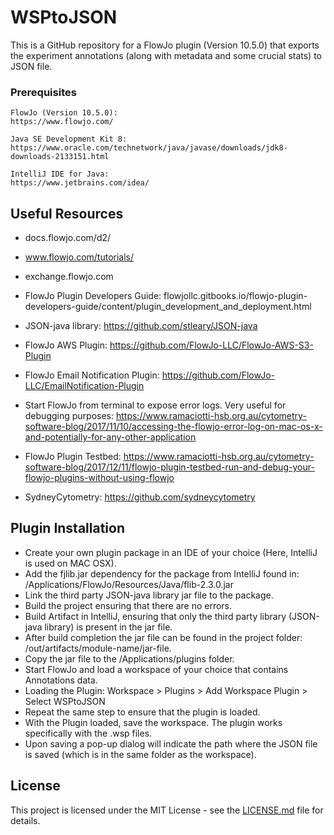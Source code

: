 # WSPtoJSON

This is a GitHub repository for a FlowJo plugin (Version 10.5.0) that exports the experiment annotations (along with metadata and some crucial stats) to JSON file.

### Prerequisites
```
FlowJo (Version 10.5.0):
https://www.flowjo.com/

Java SE Development Kit 8:
https://www.oracle.com/technetwork/java/javase/downloads/jdk8-downloads-2133151.html

IntelliJ IDE for Java:
https://www.jetbrains.com/idea/
```

## Useful Resources

* docs.flowjo.com/d2/
* www.flowjo.com/tutorials/
* exchange.flowjo.com
* FlowJo Plugin Developers Guide: flowjollc.gitbooks.io/flowjo-plugin-developers-guide/content/plugin_development_and_deployment.html

* JSON-java library: https://github.com/stleary/JSON-java

* FlowJo AWS Plugin:
https://github.com/FlowJo-LLC/FlowJo-AWS-S3-Plugin

* FlowJo Email Notification Plugin: https://github.com/FlowJo-LLC/EmailNotification-Plugin

* Start FlowJo from terminal to expose error logs. Very useful for debugging purposes:
https://www.ramaciotti-hsb.org.au/cytometry-software-blog/2017/11/10/accessing-the-flowjo-error-log-on-mac-os-x-and-potentially-for-any-other-application

* FlowJo Plugin Testbed:
https://www.ramaciotti-hsb.org.au/cytometry-software-blog/2017/12/11/flowjo-plugin-testbed-run-and-debug-your-flowjo-plugins-without-using-flowjo

* SydneyCytometry:
https://github.com/sydneycytometry

## Plugin Installation

* Create your own plugin package in an IDE of your choice (Here, IntelliJ is used on MAC OSX).
* Add the fjlib.jar dependency for the package from IntelliJ found in: /Applications/FlowJo/Resources/Java/flib-2.3.0.jar
* Link the third party JSON-java library jar file to the package.
* Build the project ensuring that there are no errors.
* Build Artifact in IntelliJ, ensuring that only the third party library (JSON-java library) is present in the jar file.
* After build completion the jar file can be found in the project folder: /out/artifacts/module-name/jar-file.
* Copy the jar file to the /Applications/plugins folder.
* Start FlowJo and load a workspace of your choice that contains Annotations data.
* Loading the Plugin:
Workspace > Plugins > Add Workspace Plugin > Select WSPtoJSON
* Repeat the same step to ensure that the plugin is loaded.
* With the Plugin loaded, save the workspace. The plugin works specifically with the .wsp files.
* Upon saving a pop-up dialog will indicate the path where the JSON file is saved (which is in the same folder as the workspace).

## License

This project is licensed under the MIT License - see the [LICENSE.md](LICENSE.md) file for details.
